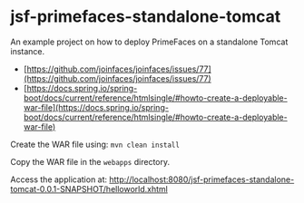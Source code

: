 # jsf-primefaces-standalone-tomcat

An example project on how to deploy PrimeFaces on a standalone Tomcat instance.

* [https://github.com/joinfaces/joinfaces/issues/77](https://github.com/joinfaces/joinfaces/issues/77)
* [https://docs.spring.io/spring-boot/docs/current/reference/htmlsingle/#howto-create-a-deployable-war-file](https://docs.spring.io/spring-boot/docs/current/reference/htmlsingle/#howto-create-a-deployable-war-file)

Create the WAR file using: `mvn clean install`

Copy the WAR file in the `webapps` directory.

Access the application at: [http://localhost:8080/jsf-primefaces-standalone-tomcat-0.0.1-SNAPSHOT/helloworld.xhtml](http://localhost:8080/jsf-primefaces-standalone-tomcat-0.0.1-SNAPSHOT/helloworld.xhtml)
